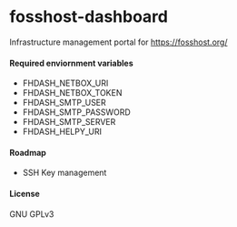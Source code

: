 # fosshost-dashboard
Infrastructure management portal for https://fosshost.org/

#### Required enviornment variables
- FHDASH_NETBOX_URI
- FHDASH_NETBOX_TOKEN
- FHDASH_SMTP_USER
- FHDASH_SMTP_PASSWORD
- FHDASH_SMTP_SERVER
- FHDASH_HELPY_URI

#### Roadmap
- SSH Key management

#### License
GNU GPLv3